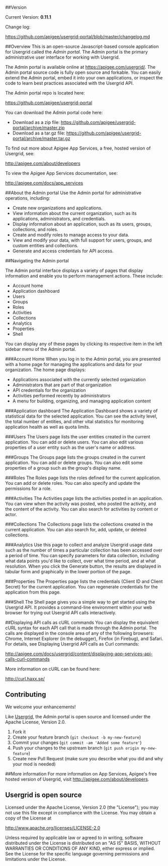 ##Version

Current Version: **0.11.1**

Change log:

<https://github.com/apigee/usergrid-portal/blob/master/changelog.md> 


##Overview
This is an open-source Javascript-based console application for Usergrid called the *Admin portal*. The Admin portal is the primary administrative user interface for working with Usergrid. 

The Admin portal is available online at <https://apigee.com/usergrid/>. The Admin portal source code is fully open source and forkable. You can easily extend the Admin portal, embed it into your own applications, or inspect the code to learn best practices associated with the Usergrid API.

The Admin portal repo is located here:

<https://github.com/apigee/usergrid-portal>

You can download the Admin portal code here:

* Download as a zip file: <https://github.com/apigee/usergrid-portal/archive/master.zip>
* Download as a tar.gz file: <https://github.com/apigee/usergrid-portal/archive/master.tar.gz>

To find out more about Apigee App Services, a free, hosted version of Usergrid, see:

<http://apigee.com/about/developers>

To view the Apigee App Services documentation, see:

<http://apigee.com/docs/app_services>


##About the Admin portal
Use the Admin portal for administrative operations, including:

* Create new organizations and applications.
* View information about the current organization, such as its applications, administrators, and credentials.
* Display information about an application, such as its users, groups, collections, and roles.
* Create and modify roles to manage access to your data.
* View and modify your data, with full support for users, groups, and custom entities and collections. 
* Generate and access credentials for API access.


##Navigating the Admin portal

The Admin portal interface displays a variety of pages that display information and enable you to perform management
actions. These include:

* Account home
* Application dashboard
* Users
* Groups
* Roles
* Activities
* Collections
* Analytics
* Properties
* Shell


You can display any of these pages by clicking its respective item in the left sidebar menu of the Admin portal.

###Account Home
When you log in to the Admin portal, you are presented with a home page for managing the applications and data for your organization. 
The home page displays:

* Applications associated with the currently selected organization
* Administrators that are part of that organization
* API credentials for the organization
* Activities performed recently by administrators
* A menu for building, organizing, and managing application content

###Application dashboard
The Application Dashboard shows a variety of statistical data for the selected application. You can see the activity level, the total number of entities, and other vital statistics for monitoring application health as well as quota limits.

###Users
The Users page lists the user entities created in the current application. You can add or delete users. You can also edit various properties of a user entity such as the user's name or address.

###Groups
The Groups page lists the groups created in the current application. You can add or delete groups. You can also edit some properties of a group such as the group's display name.

###Roles
The Roles page lists the roles defined for the current application. You can add or delete roles. You can also specify and update the permissions for a role.

###Activities
The Activities page lists the activities posted in an application. You can view when the activity was posted, who posted the activity, and the content of the activity. You can also search for activities by content or actor.

###Collections
The Collections page lists the collections created in the current application. You can also search for, add, update, or deleted collections.

###Analytics
Use this page to collect and analyze Usergrid usage data such as the number of times a particular collection has been accessed over a period of time.
You can specify parameters for data collection, including what data points you'd like to collect, over what time period, and at what resolution. 
When you click the Generate button, the results are displayed in tabular form and graphically in the lower portion of the page.

###Properties
The Properties page lists the credentials (Client ID and Client Secret) for the current application. You can regenerate credentials for the application from this page.

###Shell
The Shell page gives you a simple way to get started using the Usergrid API. It provides a command-line environment within your web browser for trying out Usergrid API calls interactively. 

##Displaying API calls as cURL commands
You can display the equivalent cURL syntax for each API call that is made through the Admin portal. The calls are displayed in the console area of any of the following browsers: Chrome, Internet Explorer (in the debugger), Firefox (in Firebug), and Safari. 
For details, see Displaying Usergrid API calls as Curl commands:

<http://apigee.com/docs/usergrid/content/displaying-app-services-api-calls-curl-commands>

More information on cURL can be found here:

<http://curl.haxx.se/>

## Contributing
We welcome your enhancements!

Like [Usergrid](https://github.com/apigee/usergrid-node-module), the Admin portal is open source and licensed under the Apache License, Version 2.0.

1. Fork it
2. Create your feature branch (`git checkout -b my-new-feature`)
3. Commit your changes (`git commit -am 'Added some feature'`)
4. Push your changes to the upstream branch (`git push origin my-new-feature`)
5. Create new Pull Request (make sure you describe what you did and why your mod is needed)

##More information
For more information on App Services, Apigee's free hosted version of Usergrid, visit <http://apigee.com/about/developers>.

## Usergrid is open source
Licensed under the Apache License, Version 2.0 (the "License");
you may not use this file except in compliance with the License.
You may obtain a copy of the License at

<http://www.apache.org/licenses/LICENSE-2.0>

Unless required by applicable law or agreed to in writing, software
distributed under the License is distributed on an "AS IS" BASIS,
WITHOUT WARRANTIES OR CONDITIONS OF ANY KIND, either express or implied.
See the License for the specific language governing permissions and
limitations under the License.